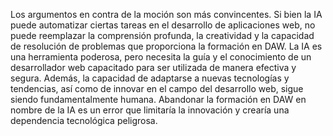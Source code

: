 Los argumentos en contra de la moción son más convincentes. Si bien la IA puede automatizar ciertas tareas en el desarrollo de aplicaciones web, no puede reemplazar la comprensión profunda, la creatividad y la capacidad de resolución de problemas que proporciona la formación en DAW. La IA es una herramienta poderosa, pero necesita la guía y el conocimiento de un desarrollador web capacitado para ser utilizada de manera efectiva y segura. Además, la capacidad de adaptarse a nuevas tecnologías y tendencias, así como de innovar en el campo del desarrollo web, sigue siendo fundamentalmente humana. Abandonar la formación en DAW en nombre de la IA es un error que limitaría la innovación y crearía una dependencia tecnológica peligrosa.